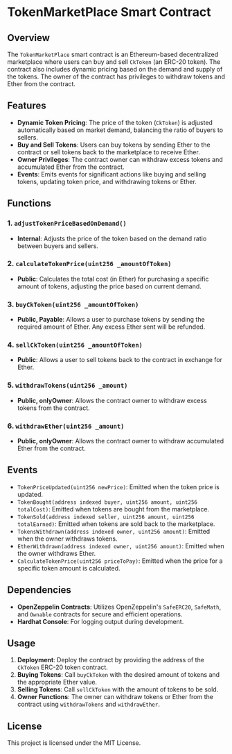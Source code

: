 # TokenMarketPlace Smart Contract

## Overview

The `TokenMarketPlace` smart contract is an Ethereum-based decentralized marketplace where users can buy and sell `CkToken` (an ERC-20 token). The contract also includes dynamic pricing based on the demand and supply of the tokens. The owner of the contract has privileges to withdraw tokens and Ether from the contract.

## Features

- **Dynamic Token Pricing**: The price of the token (`CkToken`) is adjusted automatically based on market demand, balancing the ratio of buyers to sellers.
- **Buy and Sell Tokens**: Users can buy tokens by sending Ether to the contract or sell tokens back to the marketplace to receive Ether.
- **Owner Privileges**: The contract owner can withdraw excess tokens and accumulated Ether from the contract.
- **Events**: Emits events for significant actions like buying and selling tokens, updating token price, and withdrawing tokens or Ether.

## Functions

### 1. `adjustTokenPriceBasedOnDemand()`
- **Internal**: Adjusts the price of the token based on the demand ratio between buyers and sellers.

### 2. `calculateTokenPrice(uint256 _amountOfToken)`
- **Public**: Calculates the total cost (in Ether) for purchasing a specific amount of tokens, adjusting the price based on current demand.

### 3. `buyCkToken(uint256 _amountOfToken)`
- **Public, Payable**: Allows a user to purchase tokens by sending the required amount of Ether. Any excess Ether sent will be refunded.

### 4. `sellCkToken(uint256 _amountOfToken)`
- **Public**: Allows a user to sell tokens back to the contract in exchange for Ether.

### 5. `withdrawTokens(uint256 _amount)`
- **Public, onlyOwner**: Allows the contract owner to withdraw excess tokens from the contract.

### 6. `withdrawEther(uint256 _amount)`
- **Public, onlyOwner**: Allows the contract owner to withdraw accumulated Ether from the contract.

## Events

- `TokenPriceUpdated(uint256 newPrice)`: Emitted when the token price is updated.
- `TokenBought(address indexed buyer, uint256 amount, uint256 totalCost)`: Emitted when tokens are bought from the marketplace.
- `TokenSold(address indexed seller, uint256 amount, uint256 totalEarned)`: Emitted when tokens are sold back to the marketplace.
- `TokensWithdrawn(address indexed owner, uint256 amount)`: Emitted when the owner withdraws tokens.
- `EtherWithdrawn(address indexed owner, uint256 amount)`: Emitted when the owner withdraws Ether.
- `CalculateTokenPrice(uint256 priceToPay)`: Emitted when the price for a specific token amount is calculated.

## Dependencies

- **OpenZeppelin Contracts**: Utilizes OpenZeppelin's `SafeERC20`, `SafeMath`, and `Ownable` contracts for secure and efficient operations.
- **Hardhat Console**: For logging output during development.

## Usage

1. **Deployment**: Deploy the contract by providing the address of the `CkToken` ERC-20 token contract.
2. **Buying Tokens**: Call `buyCkToken` with the desired amount of tokens and the appropriate Ether value.
3. **Selling Tokens**: Call `sellCkToken` with the amount of tokens to be sold.
4. **Owner Functions**: The owner can withdraw tokens or Ether from the contract using `withdrawTokens` and `withdrawEther`.

## License

This project is licensed under the MIT License.
